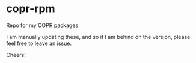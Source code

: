 # copr-rpm
Repo for my COPR packages

I am manually updating these, and so if I am behind on the version, please feel free to leave an issue.

Cheers!